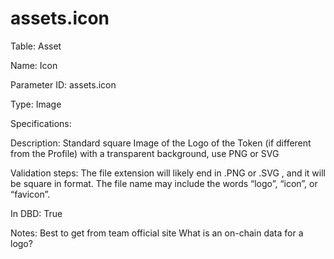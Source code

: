 # assets.icon

Table: Asset

Name: Icon

Parameter ID: assets.icon

Type: Image

Specifications: 

Description: Standard square Image of the Logo of the Token (if different from the Profile) with a transparent background, use PNG or SVG

Validation steps: The file extension will likely end in .PNG or .SVG , and it will be square in format. The file name may include the words “logo”, “icon”, or “favicon”.

In DBD: True

Notes: Best to get from team official site What is an on-chain data for a logo?

